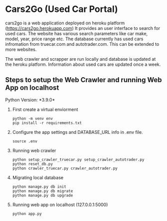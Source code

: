 <h1>Cars2Go (Used Car Portal) </h1>

cars2go is a web application deployed on heroku platform (https://cars2go.herokuapp.com)
It provides an user interface to search for used cars. The website has various search parameters like car make, model, year, price range etc.
The database currently has used cars infromation from truecar.com and autotrader.com. 
This can be extended to more websites.

The web crawler and scrapper are run locally and database is updated at the heroku platform.
Information about used cars are updated once a week.

<h2> Steps to setup the Web Crawler and running Web App on localhost </h2>
Python Version: *3.9.0*

1. First create a virtual enviorment
    ```
    python -m venv env
    pip install -r requirements.txt
    ```

2. Configure the app settings and DATABASE_URL info in .env file. 
    ```
    source .env 
    ```
    
3. Running web crawler
    ```
    python setup_crawler_truecar.py setup_crawler_autotrader.py
    python reset_db.py
    python crawler_truecar.py crawler_autotrader.py
    ```
    
4. Migrating local database
    ```
    python manage.py db init
    python manage.py db migrate
    python manage.py db upgrade
    ```

5. Running web app on localhost (127.0.0.1:5000)
    ```
    python app.py
    ```

